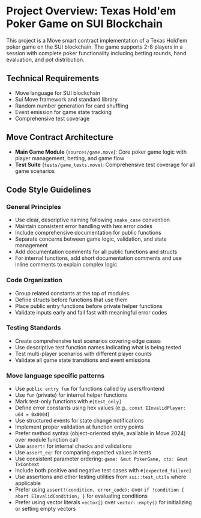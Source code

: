 # Project Overview: Texas Hold'em Poker Game on SUI Blockchain

This project is a Move smart contract implementation of a Texas Hold'em poker game on the SUI blockchain. The game supports 2-8 players in a session with complete poker functionality including betting rounds, hand evaluation, and pot distribution.

## Technical Requirements

- Move language for SUI blockchain
- Sui Move framework and standard library
- Random number generation for card shuffling
- Event emission for game state tracking
- Comprehensive test coverage

## Move Contract Architecture

- **Main Game Module** (`sources/game.move`): Core poker game logic with player management, betting, and game flow
- **Test Suite** (`tests/game_tests.move`): Comprehensive test coverage for all game scenarios

## Code Style Guidelines

### General Principles

- Use clear, descriptive naming following `snake_case` convention
- Maintain consistent error handling with hex error codes
- Include comprehensive documentation for public functions
- Separate concerns between game logic, validation, and state management
- Add documentation comments for all public functions and structs
- For internal functions, add short documentation comments and use inline comments to explain complex logic

### Code Organization

- Group related constants at the top of modules
- Define structs before functions that use them
- Place public entry functions before private helper functions
- Validate inputs early and fail fast with meaningful error codes

### Testing Standards

- Create comprehensive test scenarios covering edge cases
- Use descriptive test function names indicating what is being tested
- Test multi-player scenarios with different player counts
- Validate all game state transitions and event emissions

### Move language specific patterns

- Use `public entry fun` for functions called by users/frontend
- Use `fun` (private) for internal helper functions
- Mark test-only functions with `#[test_only]`
- Define error constants using hex values (e.g., `const EInvalidPlayer: u64 = 0x0004`)
- Use structured events for state change notifications
- Implement proper validation at function entry points
- Prefer method syntax (object-oriented style, available in Move 2024) over module function call
- Use `assert!` for internal checks and validations
- Use `assert_eq!` for comparing expected values in tests
- Use consistent parameter ordering: `game: &mut PokerGame, ctx: &mut TxContext`
- Include both positive and negative test cases with `#[expected_failure]`
- Use assertions and other testing utilities from `sui::test_utils` where applicable
- Prefer using `assert!(condition, error_code);` over `if !condition { abort EInvalidCondition; }` for evaluating conditions
- Prefer using vector literals `vector[]` over `vector::empty()` for initializing or setting empty vectors
